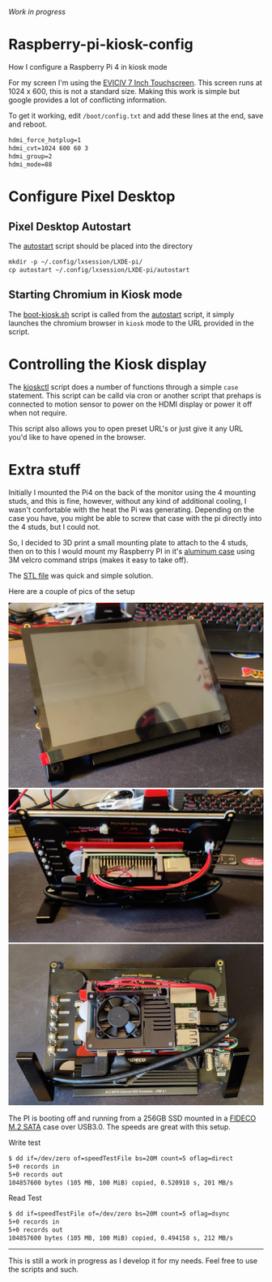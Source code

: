 *Work in progress*

# Raspberry-pi-kiosk-config

How I configure a Raspberry Pi 4 in kiosk mode

For my screen I'm using the [EVICIV 7 Inch Touchscreen](https://www.amazon.co.uk/gp/product/B07Q2LBWYK). This screen runs at 1024 x 600, this is not a standard size. Making this work is simple but google provides a lot of conflicting information.

To get it working, edit `/boot/config.txt` and add these lines at the end, save and reboot.

```
hdmi_force_hotplug=1
hdmi_cvt=1024 600 60 3
hdmi_group=2
hdmi_mode=88
```

# Configure Pixel Desktop

## Pixel Desktop Autostart

The [autostart](autostart) script should be placed into the directory

    mkdir -p ~/.config/lxsession/LXDE-pi/
    cp autostart ~/.config/lxsession/LXDE-pi/autostart

## Starting Chromium in Kiosk mode

The [boot-kiosk.sh](boot-kiosk.sh) script is called from the [autostart](autostart) script, it simply launches the chromium browser in `kiosk` mode to the URL provided in the script.

# Controlling the Kiosk display

The [kioskctl](kioskctl) script does a number of functions through a simple `case` statement. This script can be calld via cron or another script that prehaps is connected to motion sensor to power on the HDMI display or power it off when not require.

This script also allows you to open preset URL's or just give it any URL you'd like to have opened in the browser.

# Extra stuff

Initially I mounted the Pi4 on the back of the monitor using the 4 mounting studs, and this is fine, however, without any kind of additional cooling, I wasn't confortable with the heat the Pi was generating. Depending on the case you have, you might be able to screw that case with the pi directly into the 4 studs, but I could not.

So, I decided to 3D print a small mounting plate to attach to the 4 studs, then on to this I would mount my Raspberry PI in it's [aluminum case](https://www.amazon.co.uk/gp/product/B081R54N7Z) using 3M velcro command strips (makes it easy to take off).

The [STL file](3D-print-files/PI4_Mounting_Plate_v1.0.stl) was quick and simple solution.

Here are a couple of pics of the setup

![Front](images/front.jpg)
![Back - Standing](images/back-1.jpg)
![Back - Alt view](images/back-2.jpg)

The PI is booting off and running from a 256GB SSD mounted in a [FIDECO M.2 SATA](https://www.amazon.co.uk/gp/product/B07TTG66GW) case over USB3.0. The speeds are great with this setup.

Write test

```
$ dd if=/dev/zero of=speedTestFile bs=20M count=5 oflag=direct
5+0 records in
5+0 records out
104857600 bytes (105 MB, 100 MiB) copied, 0.520918 s, 201 MB/s
```

Read Test

```
$ dd if=speedTestFile of=/dev/zero bs=20M count=5 oflag=dsync
5+0 records in
5+0 records out
104857600 bytes (105 MB, 100 MiB) copied, 0.494158 s, 212 MB/s
```

----
This is still a work in progress as I develop it for my needs. Feel free to use the scripts and such. 